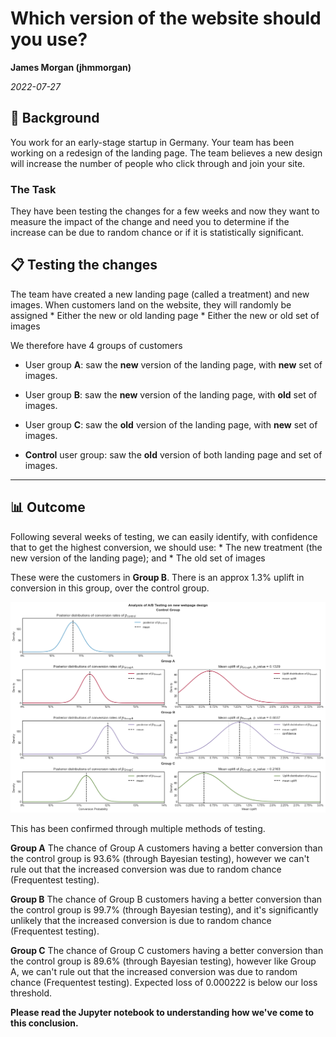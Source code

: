 # Which version of the website should you use?

**James Morgan (jhmmorgan)**

*2022-07-27*

## 📖 Background

You work for an early-stage startup in Germany. Your team has been working on a redesign of the landing page. The team believes a new design will increase the number of people who click through and join your site.

### The Task

They have been testing the changes for a few weeks and now they want to measure the impact of the change and need you to determine if the increase can be due to random chance or if it is statistically significant.

## 📋 Testing the changes

The team have created a new landing page (called a treatment) and new images. When customers land on the website, they will randomly be assigned \* Either the new or old landing page \* Either the new or old set of images

We therefore have 4 groups of customers

-   User group **A**: saw the **new** version of the landing page, with **new** set of images.

-   User group **B**: saw the **new** version of the landing page, with **old** set of images.

-   User group **C**: saw the **old** version of the landing page, with **new** set of images.

-   **Control** user group: saw the **old** version of both landing page and set of images.

------------------------------------------------------------------------

## 📊 Outcome

Following several weeks of testing, we can easily identify, with confidence that to get the highest conversion, we should use: \* The new treatment (the new version of the landing page); and \* The old set of images

These were the customers in **Group B**. There is an approx 1.3% uplift in conversion in this group, over the control group.

![](images/ab%20testing.png)

This has been confirmed through multiple methods of testing.

**Group A** The chance of Group A customers having a better conversion than the control group is 93.6% (through Bayesian testing), however we can't rule out that the increased conversion was due to random chance (Frequentest testing).

**Group B** The chance of Group B customers having a better conversion than the control group is 99.7% (through Bayesian testing), and it's significantly unlikely that the increased conversion is due to random chance (Frequentest testing).

**Group C** The chance of Group C customers having a better conversion than the control group is 89.6% (through Bayesian testing), however like Group A, we can't rule out that the increased conversion was due to random chance (Frequentest testing). Expected loss of 0.000222 is below our loss threshold.

**Please read the Jupyter notebook to understanding how we've come to this conclusion.**
